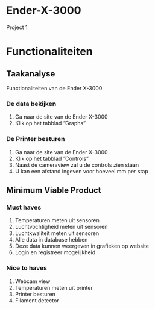 # Ender-X-3000
Project 1
# Functionaliteiten
## Taakanalyse
Functionaliteiten van de Ender X-3000
### De data bekijken
1.	Ga naar de site van de Ender X-3000
2.	Klik op het tabblad ”Graphs”

### De Printer besturen
1.	Ga naar de site van de Ender X-3000
2.	Klik op het tabblad ”Controls”
3.	Naast de cameraview zal u de controls zien staan
4.	U kan een afstand ingeven voor hoeveel mm per stap

## Minimum Viable Product
### Must haves
1.	Temperaturen meten uit sensoren
2.	Luchtvochtigheid meten uit sensoren
3.	Luchtkwaliteit meten uit sensoren
4.	Alle data in database hebben
5.	Deze data kunnen weergeven in grafieken op website
6.	Login en registreer mogelijkheid

### Nice to haves
1.	Webcam view 
2.	Temperaturen meten uit printer
3.	Printer besturen
4.	Filament detector
 
